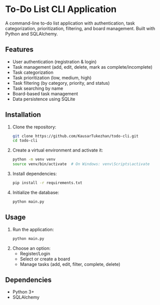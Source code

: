 # To-Do List CLI Application

A command-line to-do list application with authentication, task categorization, prioritization, filtering, and board management. Built with Python and SQLAlchemy.

## Features
- User authentication (registration & login)
- Task management (add, edit, delete, mark as complete/incomplete)
- Task categorization
- Task prioritization (low, medium, high)
- Task filtering (by category, priority, and status)
- Task searching by name
- Board-based task management
- Data persistence using SQLite

## Installation

1. Clone the repository:
   ```bash
   git clone https://github.com/KausarTukezhan/todo-cli.git
   cd todo-cli
   ```

2. Create a virtual environment and activate it:
   ```bash
   python -m venv venv
   source venv/bin/activate  # On Windows: venv\Scripts\activate
   ```

3. Install dependencies:
   ```bash
   pip install -r requirements.txt
   ```

4. Initialize the database:
   ```bash
   python main.py
   ```

## Usage

1. Run the application:
   ```bash
   python main.py
   ```
2. Choose an option:
   - Register/Login
   - Select or create a board
   - Manage tasks (add, edit, filter, complete, delete)
   
## Dependencies
- Python 3+
- SQLAlchemy

